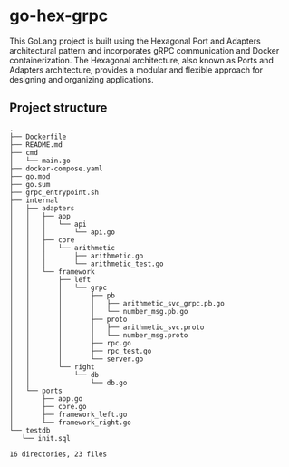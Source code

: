 ﻿# go-hex-grpc
 This GoLang project is built using the Hexagonal Port and Adapters architectural pattern and incorporates gRPC communication and Docker containerization. The Hexagonal architecture, also known as Ports and Adapters architecture, provides a modular and flexible approach for designing and organizing applications.
 ## Project structure
 
 ```
 .
├── Dockerfile
├── README.md
├── cmd
│   └── main.go
├── docker-compose.yaml
├── go.mod
├── go.sum
├── grpc_entrypoint.sh
├── internal
│   ├── adapters
│   │   ├── app
│   │   │   └── api
│   │   │       └── api.go
│   │   ├── core
│   │   │   └── arithmetic
│   │   │       ├── arithmetic.go
│   │   │       └── arithmetic_test.go
│   │   └── framework
│   │       ├── left
│   │       │   └── grpc
│   │       │       ├── pb
│   │       │       │   ├── arithmetic_svc_grpc.pb.go
│   │       │       │   └── number_msg.pb.go
│   │       │       ├── proto
│   │       │       │   ├── arithmetic_svc.proto
│   │       │       │   └── number_msg.proto
│   │       │       ├── rpc.go
│   │       │       ├── rpc_test.go
│   │       │       └── server.go
│   │       └── right
│   │           └── db
│   │               └── db.go
│   └── ports
│       ├── app.go
│       ├── core.go
│       ├── framework_left.go
│       └── framework_right.go
└── testdb
    └── init.sql

16 directories, 23 files
 ```
